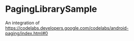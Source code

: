 # PagingLibrarySample
An integration of https://codelabs.developers.google.com/codelabs/android-paging/index.html#0
